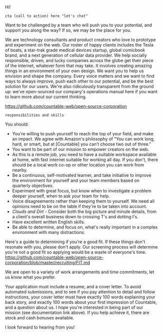 Hi!

`cta (call to action) here "let's chat"`

Want to be challenged by a team who will push you to your potential, and support you along the way? If so, we may be the place for you.

We are technology consultants and product creators who love to prototype and experiment on the web. Our roster of happy clients includes the Tesla of boats, a star-trak grade medical devices startup, global comicbook brand, and a next generation of cellular data provider. We help socially responsible, driven, and lucky companies across the globe get their piece of the internet, whatever form that may take. It involves creating amazing things in an environment of your own design. We want you to help us envision and shape the company. Every voice matters and we want to find ways to always improve, push each other to our potential, and be the best solution for our users. We're also ridiculously transparent from the ground up: we've open-sourced our company's operations manual here if you want to learn more about our current thinking.

https://github.com/countable-web/open-source-corporation

`responsibilities and skills`

You should:
  * You're willing to push yourself to reach the top of your field, and make an impact. We agree with Amazon's philosophy of "You can work long, hard, or smart, but at [Countable] you can’t choose two out of three."
  * You want to be part of our mission to empower creators on the web.
  * As this is a remote job, you need to have a suitable workspace available at home, with fast internet suitable for working all day. If you don't, there should be a local work co-op or other location you can work from nearby.
  * Be a continuous, self-motivated learner, and take initiative to improve the environment for yourself and your team members based on quarterly objectives.
  * Experiment with great focus, but know when to investigate a problem deeper yourself, when to ask your team for help.
  * Voice disagreements rather than keeping them to yourself. We need all opinions need to be on the table if they're to be taken into account.
  * *Clouds and Dirt* - Consider both the big picture and minute details, from a client's overall business down to crossing T's and dotting I's.
  * Have excellent written English skills.
  * Be able to determine, and focus on, what's really important in a complex environment with many distractions.

Here's a guide to determining if you're a good fit. If these things don't resonate with you, please don't apply. Our screening process will determine you're not a good fit so applying would be a waste of everyone's time. https://github.com/countable-web/open-source-corporation/blob/master/recruiting/FIT.md

We are open to a variety of work arrangements and time commitments, let us know what you prefer.

Your application must include a resume, and a cover letter. To avoid automated submissions, and to see if you pay attention to detail and follow instructions, your cover letter must have exactly 100 words explaining your back story, and exactly 100 words about your first impression of Countable, and a question about us. I hope you're interested in being part of our mission (see documentation link above). If you help achieve it, there are stock and cash bonuses available.

I look forward to hearing from you!
